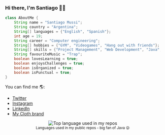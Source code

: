 ### Hi there, I'm Santiago 👋👋

```java
class AboutMe {
    String name = "Santiago Mussi";
    String country = "Argentina";
    String[] languages = {"English", "Spanish"};
    int age = 19;
    String career = "Computer engineering";
    String[] hobbies = {"GYM", "Videogames", "Hang out with friends"};
    String[] skills = {"Project Management", "Web Development", "Java", "Python", "SQL Server"};
    String favouriteMusic = "Trap";
    boolean lovesLearning = true;
    boolean enjoysChallenges = true;
    boolean isOrganized = true;
    boolean isPunctual = true;
}
```

You can find me 🌎:
- [Twitter](https://x.com/SanjuarkY)
- [Instagram](https://www.instagram.com/santi.mussi/)
- [LinkedIn](https://www.linkedin.com/in/santiago-mussi-82458b238/)
- [My Cloth brand](https://www.instagram.com/othersite.co/)

<div align="center">
  <img width="" src="https://github-readme-stats.vercel.app/api/top-langs/?username=SantiMussi&layout=compact&hide_title=1&card_width=300" alt="Top language used in my repos" />
  <br />
  <small>Languages used in my public repos - big fan of Java 😛</small>
  <br />
  <br />
</div>

